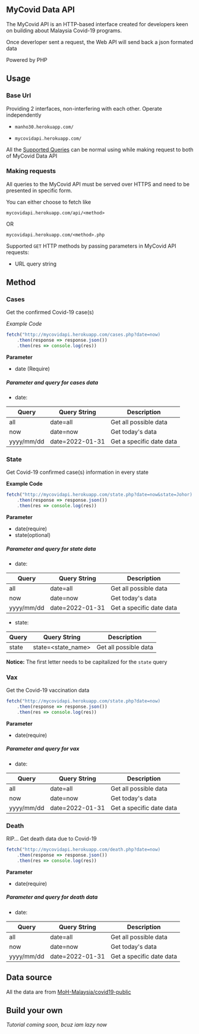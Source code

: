 ## MyCovid Data API

The MyCovid API is an HTTP-based interface 
created for developers keen on building about
Malaysia Covid-19 programs.

Once deverloper sent a request, 
the Web API will send back a json
formated data

Powered by PHP

## Usage

### Base Url 
Providing 2 interfaces, non-interfering with each other. 
Operate independently

- `manho30.herokuapp.com/`


- `mycovidapi.herokuapp.com/`

All the [Supported Queries](#method) can be normal using 
while making request to both of MyCovid Data API

### Making requests
All queries to the MyCovid API must be served over 
HTTPS and need to be presented in specific form. 

You can either choose to fetch like 

```
mycovidapi.herokuapp.com/api/<method>
```

OR 

```
mycovidapi.herokuapp.com/<method>.php
```

Supported `GET` HTTP methods by passing parameters in MyCovid API requests:
 - URL query string 

## Method
### Cases

Get the confirmed Covid-19 case(s) 

*Example Code*

``` javascript
fetch("http://mycovidapi.herokuapp.com/cases.php?date=now)
    .then(response => response.json())
    .then(res => console.log(res))
```
**Parameter**

- date (Require) 

##### Parameter and query for cases data 

- date:

| Query       |  Query String     | Description              |
| ----------- | ----------------- | ------------------------ |
| all         | date=all          | Get all possible data    |
| now         | date=now          | Get today's data         |
| yyyy/mm/dd  | date=2022-01-31   | Get a specific date data |





### State

Get Covid-19 confirmed case(s) 
information in every state 

**Example Code**

``` javascript
fetch("http://mycovidapi.herokuapp.com/state.php?date=now&state=Johor)
    .then(response => response.json())
    .then(res => console.log(res))
```
**Parameter**
- date(require)
- state(optional)

##### Parameter and query for state data

- date:

| Query       |  Query String     | Description              |
| ----------- | ----------------- | ------------------------ |
| all         | date=all          | Get all possible data    |
| now         | date=now          | Get today's data         |
| yyyy/mm/dd  | date=2022-01-31   | Get a specific date data |

- state:

| Query       |  Query String     | Description              |
| ----------- | ----------------- | ------------------------ |
| state       | state=<state_name>| Get all possible data    |

**Notice:** The first letter needs to be capitalized for the `state` query


### Vax
Get the Covid-19 vaccination data 
``` javascript
fetch("http://mycovidapi.herokuapp.com/state.php?date=now)
    .then(response => response.json())
    .then(res => console.log(res))
```
**Parameter**
- date(require) 

##### Parameter and query for vax

- date:

| Query       |  Query String     | Description              |
| ----------- | ----------------- | ------------------------ |
| all         | date=all          | Get all possible data    |
| now         | date=now          | Get today's data         |
| yyyy/mm/dd  | date=2022-01-31   | Get a specific date data |


### Death
RIP... Get death data due to Covid-19

``` javascript
fetch("http://mycovidapi.herokuapp.com/death.php?date=now)
    .then(response => response.json())
    .then(res => console.log(res))
```
**Parameter**
- date(require)

##### Parameter and query for death data

- date:

| Query       |  Query String     | Description              |
| ----------- | ----------------- | ------------------------ |
| all         | date=all          | Get all possible data    |
| now         | date=now          | Get today's data         |
| yyyy/mm/dd  | date=2022-01-31   | Get a specific date data |





## Data source
All the data are from [MoH-Malaysia/covid19-public](https://github.com/MoH-Malaysia/covid19-public)

## Build your own
*Tutorial coming soon, bcuz iam lazy now*

